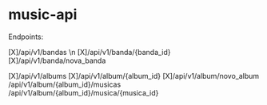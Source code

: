 # music-api

Endpoints:


[X]/api/v1/bandas \n
[X]/api/v1/banda/{banda_id}
[X]/api/v1/banda/nova_banda


[X]/api/v1/albums
[X]/api/v1/album/{album_id}
[X]/api/v1/album/novo_album
/api/v1/album/{album_id}/musicas
/api/v1/album/{album_id}/musica/{musica_id}
